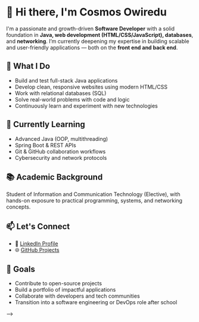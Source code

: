 # 👋 Hi there, I'm Cosmos Owiredu

I'm a passionate and growth-driven **Software Developer** with a solid foundation in **Java, web development (HTML/CSS/JavaScript), databases**, and **networking**. I’m currently deepening my expertise in building scalable and user-friendly applications — both on the **front end and back end**.

## 🔧 What I Do
- Build and test full-stack Java applications  
- Develop clean, responsive websites using modern HTML/CSS  
- Work with relational databases (SQL)  
- Solve real-world problems with code and logic  
- Continuously learn and experiment with new technologies  

## 🌱 Currently Learning
- Advanced Java (OOP, multithreading)  
- Spring Boot & REST APIs  
- Git & GitHub collaboration workflows  
- Cybersecurity and network protocols

## 📚 Academic Background
Student of Information and Communication Technology (Elective), with hands-on exposure to practical programming, systems, and networking concepts.

## 📫 Let's Connect
- 💼 [LinkedIn Profile](https://linkedin.com/in/cosmos-owiredu-93a266156/)
- 🌐 [GitHub Projects](https://github.com/Yaw-Owiredu)

## 🎯 Goals
- Contribute to open-source projects  
- Build a portfolio of impactful applications  
- Collaborate with developers and tech communities  
- Transition into a software engineering or DevOps role after school

-->
